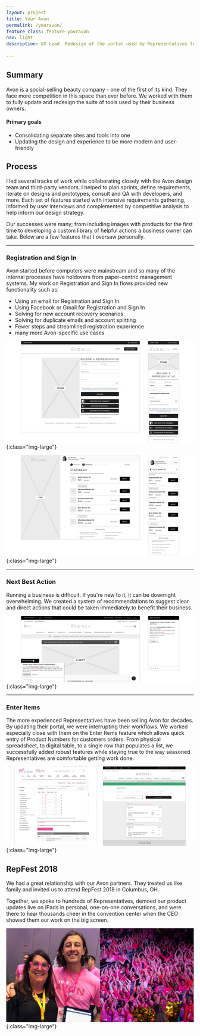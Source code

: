 ```yaml
---
layout: project
title: Your Avon
permalink: /youravon/
feature_class: feature-youravon
nav: light
description: UX Lead. Redesign of the portal used by Representatives to manage their business.

---
```


## Summary

Avon is a social-selling beauty company - one of the first of its kind. They face more competition in this space than ever before.
We worked with them to fully update and redesign the suite of tools used by their business owners.
#### Primary goals
- Consolidating separate sites and tools into one
- Updating the design and experience to be more modern and user-friendly

## Process

I led several tracks of work while collaborating closely with the Avon design team and third-party vendors. I helped to plan sprints, define requirements, iterate on designs and prototypes, consult and QA with developers, and more.
Each set of features started with intensive requirements gathering, informed by user interviews and complemented by competitive analysis to help inform our design strategy.

Our successes were many; from including images with products for the first time to developing a custom library of helpful actions a business owner can take.
Below are a few features that I oversaw personally.

---

### Registration and Sign In

Avon started before computers were mainstream and so many of the internal processes have holdovers from paper-centric management systems. My work on Registration and Sign In flows provided new functionality such as:
- Using an email for Registration and Sign In
- Using Facebook or Gmail for Registration and Sign In
- Solving for new account recovery scenarios
- Solving for duplicate emails and account splitting
- Fewer steps and streamlined registration experience
- many more Avon-specific use cases

![YourAvon Registration landing page](/assets/images/projects/youravon-registration-landing.jpg){:class="img-large"}

![YourAvon Registration process](/assets/images/projects/youravon-registration-process.jpg){:class="img-large"}

---

### Next Best Action
Running a business is difficult. If you're new to it, it can be downright overwhelming. We created a system of recommendations to suggest clear and direct actions that could be taken immediately to benefit their business.

![Repfest 2018](/assets/images/projects/youravon-nextbestaction.jpg){:class="img-large"}

---

### Enter Items
The more experienced Representatives have been selling Avon for decades. By updating their portal, we were interrupting their workflows. We worked especially close with them on the Enter Items feature which allows quick entry of Product Numbers for customers orders. From physical spreadsheet, to digital table, to a single row that populates a list, we successfully added robust features while staying true to the way seasoned Representatives are comfortable getting work done.

![YourAvon Enter items](/assets/images/projects/youravon-enteritems-compare.jpg){:class="img-large"}

## RepFest 2018

We had a great relationship with our Avon partners. They treated us like family and invited us to attend RepFest 2018 in Columbus, OH.

Together, we spoke to hundreds of Representatives, demoed our product updates live on iPads in personal, one-on-one conversations, and were there to hear thousands cheer in the convention center when the CEO showed them our work on the big screen.

![YourAvon Repfest 2018](/assets/images/projects/youravon-repfest2018.jpg){:class="img-large"}
